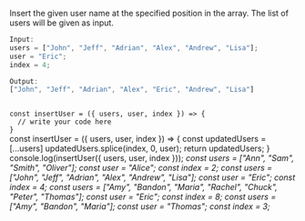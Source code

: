 Insert the given user name at the specified position in the array.
The list of users will be given as input.

```js
Input:
users = ["John", "Jeff", "Adrian", "Alex", "Andrew", "Lisa"];
user = "Eric";
index = 4;

Output:
["John", "Jeff", "Adrian", "Alex", "Eric", "Andrew", "Lisa"]
```

<codeblock language="javascript" type="exercise" testMode="multipleInput">
<code>
const insertUser = ({ users, user, index }) => {
  // write your code here
}
</code>

<solution>
const insertUser = ({ users, user, index }) => {
  const updatedUsers = [...users]
  updatedUsers.splice(index, 0, user);
  return updatedUsers;
}
</solution>

<testcases>
<caller>
console.log(insertUser({ users, user, index }));
</caller>
<testcase>
<i>
const users = ["Ann", "Sam", "Smith", "Oliver"];
const user = "Alice";
const index = 2;
</i>
</testcase>
<testcase>
<i>
const users = ["John", "Jeff", "Adrian", "Alex", "Andrew", "Lisa"];
const user = "Eric";
const index = 4;
</i>
</testcase>
<testcase>
<i>
const users = ["Amy", "Bandon", "Maria", "Rachel", "Chuck", "Peter", "Thomas"];
const user = "Eric";
const index = 8;
</i>
</testcase>
<testcase>
<i>
const users = ["Amy", "Bandon", "Maria"];
const user = "Thomas";
const index = 3;
</i>
</testcase>
</testcases>
</codeblock>
